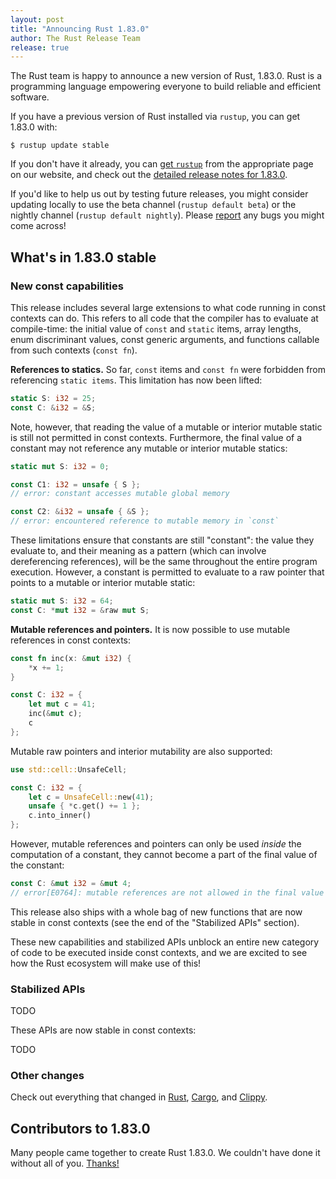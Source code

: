 ```yaml
---
layout: post
title: "Announcing Rust 1.83.0"
author: The Rust Release Team
release: true
---
```


The Rust team is happy to announce a new version of Rust, 1.83.0. Rust is a programming language empowering everyone to build reliable and efficient software.

If you have a previous version of Rust installed via `rustup`, you can get 1.83.0 with:

```console
$ rustup update stable
```

If you don't have it already, you can [get `rustup`](https://www.rust-lang.org/install.html) from the appropriate page on our website, and check out the [detailed release notes for 1.83.0](TODO).

If you'd like to help us out by testing future releases, you might consider updating locally to use the beta channel (`rustup default beta`) or the nightly channel (`rustup default nightly`). Please [report](https://github.com/rust-lang/rust/issues/new/choose) any bugs you might come across!

## What's in 1.83.0 stable

### New const capabilities

This release includes several large extensions to what code running in const contexts can do. This refers to all code that the compiler has to evaluate at compile-time: the initial value of `const` and `static` items, array lengths, enum discriminant values, const generic arguments, and functions callable from such contexts (`const fn`).

**References to statics.**
So far, `const` items and `const fn` were forbidden from referencing `static items`.
This limitation has now been lifted:
```rust
static S: i32 = 25;
const C: &i32 = &S;
```
Note, however, that reading the value of a mutable or interior mutable static is still not permitted in const contexts. Furthermore, the final value of a constant may not reference any mutable or interior mutable statics:
```rust
static mut S: i32 = 0;

const C1: i32 = unsafe { S };
// error: constant accesses mutable global memory

const C2: &i32 = unsafe { &S };
// error: encountered reference to mutable memory in `const`
```
These limitations ensure that constants are still "constant": the value they evaluate to, and their meaning as a pattern (which can involve dereferencing references), will be the same throughout the entire program execution. However, a constant is permitted to evaluate to a raw pointer that points to a mutable or interior mutable static:
```rust
static mut S: i32 = 64;
const C: *mut i32 = &raw mut S;
```

**Mutable references and pointers.**
It is now possible to use mutable references in const contexts:
```rust
const fn inc(x: &mut i32) {
    *x += 1;
}

const C: i32 = {
    let mut c = 41;
    inc(&mut c);
    c
};
```
Mutable raw pointers and interior mutability are also supported:
```rust
use std::cell::UnsafeCell;

const C: i32 = {
    let c = UnsafeCell::new(41);
    unsafe { *c.get() += 1 };
    c.into_inner()
};
```
However, mutable references and pointers can only be used *inside* the computation of a constant, they cannot become a part of the final value of the constant:
```rust
const C: &mut i32 = &mut 4;
// error[E0764]: mutable references are not allowed in the final value of constants
```

This release also ships with a whole bag of new functions that are now stable in const contexts (see the end of the "Stabilized APIs" section).

These new capabilities and stabilized APIs unblock an entire new category of code to be executed inside const contexts, and we are excited to see how the Rust ecosystem will make use of this!

### Stabilized APIs

TODO

These APIs are now stable in const contexts:

TODO

### Other changes

Check out everything that changed in [Rust](https://github.com/rust-lang/rust/releases/tag/1.83.0), [Cargo](https://github.com/rust-lang/cargo/blob/master/CHANGELOG.md#cargo-183-2024-11-28), and [Clippy](https://github.com/rust-lang/rust-clippy/blob/master/CHANGELOG.md#rust-183).

## Contributors to 1.83.0

Many people came together to create Rust 1.83.0. We couldn't have done it without all of you. [Thanks!](https://thanks.rust-lang.org/rust/1.83.0/)